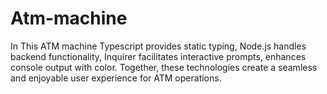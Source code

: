 # Atm-machine
 In This ATM machine Typescript provides static typing, Node.js handles backend functionality, Inquirer facilitates interactive prompts, enhances console output with color. Together, these technologies create a seamless and enjoyable user experience for ATM operations.
